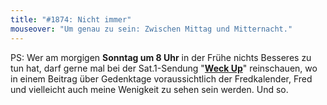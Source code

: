```yaml
---
title: "#1874: Nicht immer"
mouseover: "Um genau zu sein: Zwischen Mittag und Mitternacht."
---
```


PS:
Wer am morgigen <strong>Sonntag um 8 Uhr</strong> in der Frühe nichts Besseres zu tun hat, darf gerne mal bei der Sat.1-Sendung "<a href="http://www.weckup.de/nc/weckup-aktuell/aktuelle-sendung/datum/2010/11/05/07-november-2010.html"><strong>Weck Up</strong></a>" reinschauen, wo in einem Beitrag über Gedenktage voraussichtlich der Fredkalender, Fred und vielleicht auch meine Wenigkeit zu sehen sein werden.
Und so.

